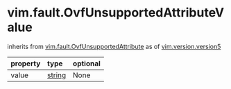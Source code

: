 vim.fault.OvfUnsupportedAttributeValue
======================================
inherits from [vim.fault.OvfUnsupportedAttribute](docs/vim.fault.OvfUnsupportedAttribute.md)
as of [vim.version.version5](docs/vim.version.md)

| property | type | optional |
|:---------|:-----|:---------|
| value | [string](string.md "string") | None |
